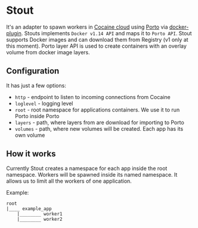 # Stout

It's an adapter to spawn workers in [Cocaine cloud](https://github.com/cocaine/) using [Porto](https://github.com/yandex/porto/) via [docker-plugin](https://github.com/cocaine/cocaine-plugins/). Stouts implements `Docker v1.14 API` and maps it to `Porto API`.
Stout supports Docker images and can download them from Registry (v1 only at this moment). Porto layer API is used to create containers
with an overlay volume from docker image layers.

## Configuration

It has just a few options:
 + `http` - endpoint to listen to incoming connections from Cocaine
 + `loglevel` - logging level
 + `root` - root namespace for applications containers. We use it to run Porto inside Porto
 + `layers` - path, where layers from are download for importing to Porto
 + `volumes` - path, where new volumes will be created. Each app has its own volume

## How it works

Currently Stout creates a namespace for each app inside the root namespace. Workers will be spawned inside its named namespace.
It allows us to limit all the workers of one application.

Example:
```
root
|____ example_app
    |________ worker1
    |________ worker2
```
